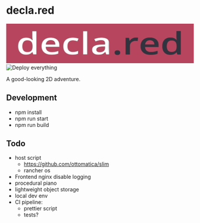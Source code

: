 # decla.red

![logo](frontend/static/declared.png)
![Deploy everything](https://github.com/schmelczerandras/decla.red/workflows/Deploy%20everything/badge.svg)

A good-looking 2D adventure.

## Development

- npm install
- npm run start
- npm run build

## Todo

- host script
  - https://github.com/ottomatica/slim
  - rancher os
- Frontend nginx disable logging
- procedural piano
- lightweight object storage
- local dev env
- CI pipeline:
  - prettier script
  - tests?
